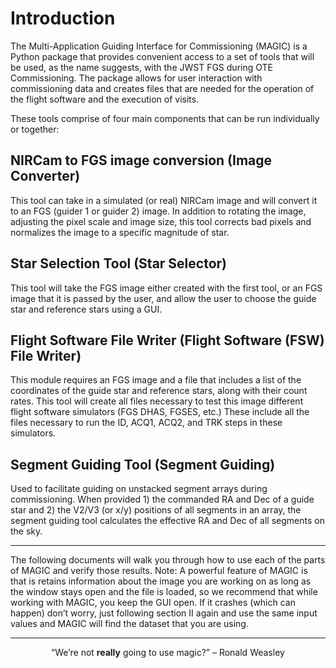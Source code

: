 Introduction
============

The Multi-Application Guiding Interface for Commissioning (MAGIC) is a Python package that provides convenient access to a set of tools that will be used, as the name suggests, with the JWST FGS during OTE Commissioning. The package allows for user interaction with commissioning data and creates files that are needed for the operation of the flight software and the execution of visits.

These tools comprise of four main components that can be run individually
or together:

NIRCam to FGS image conversion (Image Converter)
------------------------------------------------
This tool can take in a simulated (or real) NIRCam image and will convert
it to an FGS (guider 1 or guider 2) image. In addition to rotating the image,
adjusting the pixel scale and image size, this tool corrects bad pixels and
normalizes the image to a specific magnitude of star.

Star Selection Tool (Star Selector)
-----------------------------------
This tool will take the FGS image either created with the first tool, or
an FGS image that it is passed by the user, and allow the user to choose
the guide star and reference stars using a GUI.

Flight Software File Writer (Flight Software (FSW) File Writer)
---------------------------------------------------------------
This module requires an FGS image and a file that includes a list of the
coordinates of the guide star and reference stars, along with their count
rates. This tool will create all files necessary to test this image different
flight software simulators (FGS DHAS, FGSES, etc.) These include all the
files necessary to run the ID, ACQ1, ACQ2, and TRK steps in these simulators.

Segment Guiding Tool (Segment Guiding)
--------------------------------------
Used to facilitate guiding on unstacked segment arrays during commissioning. When
provided 1) the commanded RA and Dec of a guide star and 2) the V2/V3 (or x/y)
positions of all segments in an array, the segment guiding tool calculates the
effective RA and Dec of all segments on the sky.

----------------------------------------------------

The following documents will walk you through how to use each of the parts of MAGIC and verify those results. 
Note: A powerful feature of MAGIC is that is retains information about the image you are working on as long as the window stays open and the file is loaded, so we recommend that while working with MAGIC, you keep the GUI open. If it crashes (which can happen) don’t worry, just following section II again and use the same input values and MAGIC will find the dataset that you are using. 

----------------------------------------------------
<p align="center">
  “We’re not <b>really</b> going to use magic?” – Ronald Weasley
</p>

